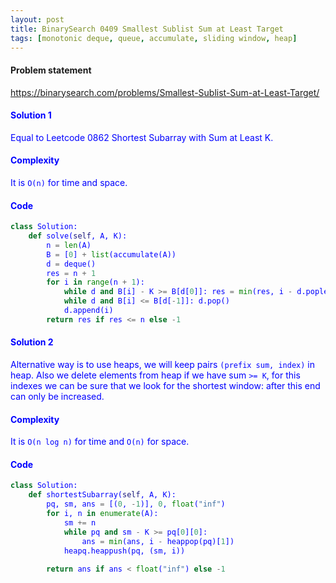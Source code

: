 ```yaml
---
layout: post
title: BinarySearch 0409 Smallest Sublist Sum at Least Target
tags: [monotonic deque, queue, accumulate, sliding window, heap]
---
```


#### Problem statement

<a href="https://binarysearch.com/problems/Smallest-Sublist-Sum-at-Least-Target/"> <font color = blue>https://binarysearch.com/problems/Smallest-Sublist-Sum-at-Least-Target/

#### Solution 1
Equal to Leetcode 0862 Shortest Subarray with Sum at Least K.

#### Complexity
It is `O(n)` for time and space.

#### Code
```python
class Solution:
    def solve(self, A, K):
        n = len(A)
        B = [0] + list(accumulate(A))
        d = deque()
        res = n + 1
        for i in range(n + 1):
            while d and B[i] - K >= B[d[0]]: res = min(res, i - d.popleft())
            while d and B[i] <= B[d[-1]]: d.pop()
            d.append(i)
        return res if res <= n else -1
```

#### Solution 2
Alternative way is to use heaps, we will keep pairs `(prefix sum, index)` in heap. Also we delete elements from heap if we have sum `>= K`, for this indexes we can be sure that we look for the shortest window: after this end can only be increased.

#### Complexity
It is `O(n log n)` for time and `O(n)` for space.

#### Code
```python
class Solution:
    def shortestSubarray(self, A, K):
        pq, sm, ans = [(0, -1)], 0, float("inf")
        for i, n in enumerate(A):
            sm += n
            while pq and sm - K >= pq[0][0]:
                ans = min(ans, i - heappop(pq)[1])
            heapq.heappush(pq, (sm, i))
            
        return ans if ans < float("inf") else -1
```
